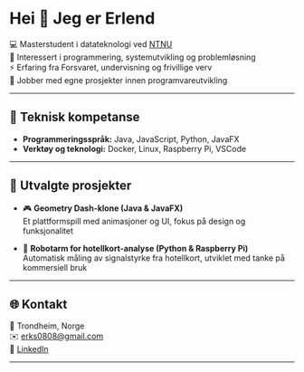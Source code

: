 # Hei 👋 Jeg er Erlend

💻 Masterstudent i datateknologi ved [NTNU](https://www.ntnu.no/)  
🎯 Interessert i programmering, systemutvikling og problemløsning  
⚡ Erfaring fra Forsvaret, undervisning og frivillige verv  
🚀 Jobber med egne prosjekter innen programvareutvikling  

---

## 🔧 Teknisk kompetanse
- **Programmeringsspråk:** Java, JavaScript, Python, JavaFX  
- **Verktøy og teknologi:** Docker, Linux, Raspberry Pi, VSCode  

---

## 📂 Utvalgte prosjekter
- 🎮 **Geometry Dash-klone (Java & JavaFX)**  
  Et plattformspill med animasjoner og UI, fokus på design og funksjonalitet  

- 🤖 **Robotarm for hotellkort-analyse (Python & Raspberry Pi)**  
  Automatisk måling av signalstyrke fra hotellkort, utviklet med tanke på kommersiell bruk  

---

## 🌐 Kontakt
📍 Trondheim, Norge  
✉️ [erks0808@gmail.com](mailto:erks0808@gmail.com)  
🔗 [LinkedIn](https://www.linkedin.com/in/erlend-holth-skogan-866a84274)  

---
